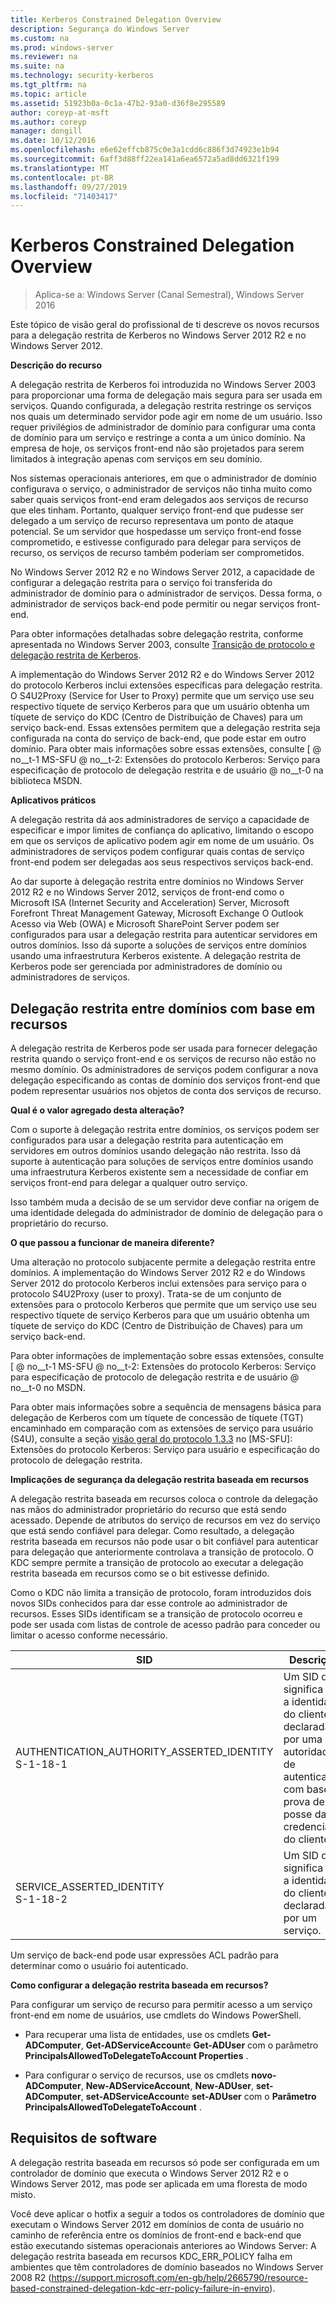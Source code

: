 ```yaml
---
title: Kerberos Constrained Delegation Overview
description: Segurança do Windows Server
ms.custom: na
ms.prod: windows-server
ms.reviewer: na
ms.suite: na
ms.technology: security-kerberos
ms.tgt_pltfrm: na
ms.topic: article
ms.assetid: 51923b0a-0c1a-47b2-93a0-d36f8e295589
author: coreyp-at-msft
ms.author: coreyp
manager: dongill
ms.date: 10/12/2016
ms.openlocfilehash: e6e62effcb875c0e3a1cdd6c886f3d74923e1b94
ms.sourcegitcommit: 6aff3d88ff22ea141a6ea6572a5ad8dd6321f199
ms.translationtype: MT
ms.contentlocale: pt-BR
ms.lasthandoff: 09/27/2019
ms.locfileid: "71403417"
---
```

# <a name="kerberos-constrained-delegation-overview"></a>Kerberos Constrained Delegation Overview

>Aplica-se a: Windows Server (Canal Semestral), Windows Server 2016

Este tópico de visão geral do profissional de ti descreve os novos recursos para a delegação restrita de Kerberos no Windows Server 2012 R2 e no Windows Server 2012.

**Descrição do recurso**

A delegação restrita de Kerberos foi introduzida no Windows Server 2003 para proporcionar uma forma de delegação mais segura para ser usada em serviços. Quando configurada, a delegação restrita restringe os serviços nos quais um determinado servidor pode agir em nome de um usuário. Isso requer privilégios de administrador de domínio para configurar uma conta de domínio para um serviço e restringe a conta a um único domínio. Na empresa de hoje, os serviços front-end não são projetados para serem limitados à integração apenas com serviços em seu domínio.

Nos sistemas operacionais anteriores, em que o administrador de domínio configurava o serviço, o administrador de serviços não tinha muito como saber quais serviços front-end eram delegados aos serviços de recurso que eles tinham. Portanto, qualquer serviço front-end que pudesse ser delegado a um serviço de recurso representava um ponto de ataque potencial. Se um servidor que hospedasse um serviço front-end fosse comprometido, e estivesse configurado para delegar para serviços de recurso, os serviços de recurso também poderiam ser comprometidos.

No Windows Server 2012 R2 e no Windows Server 2012, a capacidade de configurar a delegação restrita para o serviço foi transferida do administrador de domínio para o administrador de serviços. Dessa forma, o administrador de serviços back-end pode permitir ou negar serviços front-end.

Para obter informações detalhadas sobre delegação restrita, conforme apresentada no Windows Server 2003, consulte [Transição de protocolo e delegação restrita de Kerberos](https://technet.microsoft.com/library/cc739587(v=ws.10)).

A implementação do Windows Server 2012 R2 e do Windows Server 2012 do protocolo Kerberos inclui extensões específicas para delegação restrita.  O S4U2Proxy (Service for User to Proxy) permite que um serviço use seu respectivo tíquete de serviço Kerberos para que um usuário obtenha um tíquete de serviço do KDC (Centro de Distribuição de Chaves) para um serviço back-end. Essas extensões permitem que a delegação restrita seja configurada na conta do serviço de back-end, que pode estar em outro domínio. Para obter mais informações sobre essas extensões, consulte [ @ no__t-1 MS-SFU @ no__t-2: Extensões do protocolo Kerberos: Serviço para especificação de protocolo de delegação restrita e de usuário @ no__t-0 na biblioteca MSDN.

**Aplicativos práticos**

A delegação restrita dá aos administradores de serviço a capacidade de especificar e impor limites de confiança do aplicativo, limitando o escopo em que os serviços de aplicativo podem agir em nome de um usuário. Os administradores de serviços podem configurar quais contas de serviço front-end podem ser delegadas aos seus respectivos serviços back-end.

Ao dar suporte à delegação restrita entre domínios no Windows Server 2012 R2 e no Windows Server 2012, serviços de front-end como o Microsoft ISA (Internet Security and Acceleration) Server, Microsoft Forefront Threat Management Gateway, Microsoft Exchange O Outlook Acesso via Web (OWA) e Microsoft SharePoint Server podem ser configurados para usar a delegação restrita para autenticar servidores em outros domínios. Isso dá suporte a soluções de serviços entre domínios usando uma infraestrutura Kerberos existente. A delegação restrita de Kerberos pode ser gerenciada por administradores de domínio ou administradores de serviços.

## <a name="resource-based-constrained-delegation-across-domains"></a>Delegação restrita entre domínios com base em recursos

A delegação restrita de Kerberos pode ser usada para fornecer delegação restrita quando o serviço front-end e os serviços de recurso não estão no mesmo domínio. Os administradores de serviços podem configurar a nova delegação especificando as contas de domínio dos serviços front-end que podem representar usuários nos objetos de conta dos serviços de recurso.

**Qual é o valor agregado desta alteração?**

Com o suporte à delegação restrita entre domínios, os serviços podem ser configurados para usar a delegação restrita para autenticação em servidores em outros domínios usando delegação não restrita. Isso dá suporte à autenticação para soluções de serviços entre domínios usando uma infraestrutura Kerberos existente sem a necessidade de confiar em serviços front-end para delegar a qualquer outro serviço.

Isso também muda a decisão de se um servidor deve confiar na origem de uma identidade delegada do administrador de domínio de delegação para o proprietário do recurso.

**O que passou a funcionar de maneira diferente?**

Uma alteração no protocolo subjacente permite a delegação restrita entre domínios. A implementação do Windows Server 2012 R2 e do Windows Server 2012 do protocolo Kerberos inclui extensões para serviço para o protocolo S4U2Proxy (user to proxy). Trata-se de um conjunto de extensões para o protocolo Kerberos que permite que um serviço use seu respectivo tíquete de serviço Kerberos para que um usuário obtenha um tíquete de serviço do KDC (Centro de Distribuição de Chaves) para um serviço back-end.

Para obter informações de implementação sobre essas extensões, consulte [ @ no__t-1 MS-SFU @ no__t-2: Extensões do protocolo Kerberos: Serviço para especificação de protocolo de delegação restrita e de usuário @ no__t-0 no MSDN.

Para obter mais informações sobre a sequência de mensagens básica para delegação de Kerberos com um tíquete de concessão de tíquete (TGT) encaminhado em comparação com as extensões de serviço para usuário (S4U), consulte a seção [visão geral do protocolo 1.3.3](https://msdn.microsoft.com/library/cc246080(v=prot.10).aspx) no [MS-SFU]: Extensões do protocolo Kerberos: Serviço para usuário e especificação do protocolo de delegação restrita.

**Implicações de segurança da delegação restrita baseada em recursos**

A delegação restrita baseada em recursos coloca o controle da delegação nas mãos do administrador proprietário do recurso que está sendo acessado. Depende de atributos do serviço de recursos em vez do serviço que está sendo confiável para delegar. Como resultado, a delegação restrita baseada em recursos não pode usar o bit confiável para autenticar para delegação que anteriormente controlava a transição de protocolo. O KDC sempre permite a transição de protocolo ao executar a delegação restrita baseada em recursos como se o bit estivesse definido.

Como o KDC não limita a transição de protocolo, foram introduzidos dois novos SIDs conhecidos para dar esse controle ao administrador de recursos.  Esses SIDs identificam se a transição de protocolo ocorreu e pode ser usada com listas de controle de acesso padrão para conceder ou limitar o acesso conforme necessário.

|SID|Descrição|
|-------|--------|
|AUTHENTICATION_AUTHORITY_ASSERTED_IDENTITY<br />S-1-18-1|Um SID que significa que a identidade do cliente é declarada por uma autoridade de autenticação com base na prova de posse das credenciais do cliente.|
|SERVICE_ASSERTED_IDENTITY<br />S-1-18-2|Um SID que significa que a identidade do cliente é declarada por um serviço.|

Um serviço de back-end pode usar expressões ACL padrão para determinar como o usuário foi autenticado.

**Como configurar a delegação restrita baseada em recursos?**

Para configurar um serviço de recurso para permitir acesso a um serviço front-end em nome de usuários, use cmdlets do Windows PowerShell.

-   Para recuperar uma lista de entidades, use os cmdlets **Get-ADComputer**, **Get-ADServiceAccount**e **Get-ADUser** com o parâmetro **PrincipalsAllowedToDelegateToAccount Properties** .

-   Para configurar o serviço de recursos, use os cmdlets **novo-ADComputer**, **New-ADServiceAccount**, **New-ADUser**, **set-ADComputer**, **set-ADServiceAccount**e **set-ADUser** com o  **Parâmetro PrincipalsAllowedToDelegateToAccount** .

## <a name="BKMK_SOFT"></a>Requisitos de software
A delegação restrita baseada em recursos só pode ser configurada em um controlador de domínio que executa o Windows Server 2012 R2 e o Windows Server 2012, mas pode ser aplicada em uma floresta de modo misto.

Você deve aplicar o hotfix a seguir a todos os controladores de domínio que executam o Windows Server 2012 em domínios de conta de usuário no caminho de referência entre os domínios de front-end e back-end que estão executando sistemas operacionais anteriores ao Windows Server:  A delegação restrita baseada em recursos KDC_ERR_POLICY falha em ambientes que têm controladores de domínio baseados no Windows Server 2008 R2 (https://support.microsoft.com/en-gb/help/2665790/resource-based-constrained-delegation-kdc-err-policy-failure-in-enviro).
